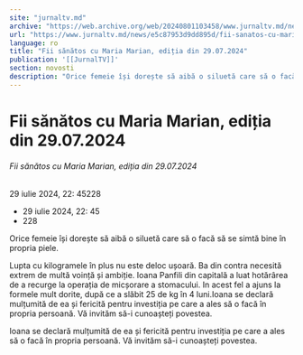 ```yaml
---
site: "jurnaltv.md"
archive: "https://web.archive.org/web/20240801103458/www.jurnaltv.md/news/e5c87953d9dd895d/fii-sanatos-cu-maria-marian-editia-din-29-07-2024.html"
url: "https://www.jurnaltv.md/news/e5c87953d9dd895d/fii-sanatos-cu-maria-marian-editia-din-29-07-2024.html"
language: ro
title: "Fii sănătos cu Maria Marian, ediția din 29.07.2024"
publication: '[[JurnalTV]]'
section: novosti
description: "Orice femeie își dorește să aibă o siluetă care să o facă să se simtă bine în propria piele."
---
```


# Fii sănătos cu Maria Marian, ediția din 29.07.2024

###### Fii sănătos cu Maria Marian, ediția din 29.07.2024

29 iulie 2024, 22: 45228

- 29 iulie 2024, 22: 45
- 228

Orice femeie își dorește să aibă o siluetă care să o facă să se simtă bine în propria piele.

Lupta cu kilogramele în plus nu este deloc ușoară. Ba din contra necesită extrem de multă voință și ambiție. Ioana Panfili din capitală a luat hotărârea de a recurge la operația de micșorare a stomacului. In acest fel a ajuns la formele mult dorite, după ce a slăbit 25 de kg în 4 luni.Ioana se declară mulțumită de ea și fericită pentru investiția pe care a ales să o facă în propria persoană. Vă invităm să-i cunoașteți povestea.

Ioana se declară mulțumită de ea și fericită pentru investiția pe care a ales să o facă în propria persoană. Vă invităm să-i cunoașteți povestea.